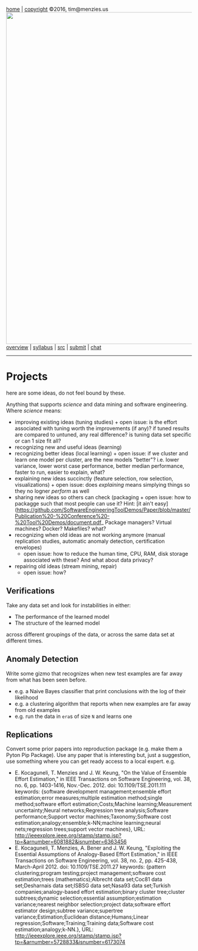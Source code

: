 [home](http://tiny.cc/fss2016) | [copyright](https://github.com/txt/fss16/blob/master/LICENSE.md) &copy;2016, tim&commat;menzies.us<br>
[<img width=900 src="https://raw.githubusercontent.com/txt/fss16/master/img/fss16.png">](http://tiny.cc/fss2016)   <br>
[overview](https://github.com/txt/fss16/blob/master/doc/overview.md) |
[syllabus](https://github.com/txt/fss16/blob/master/doc/syllabus.md) |
[src](https://github.com/txt/fss16/blob/master/src) |
[submit](http://tiny.cc/fss2016give) |
[chat](https://fss16.slack.com/) 

_______



# Projects

here are some ideas, do not feel bound by these.

Anything that supports _science_ and data mining and software engineering. Where _science_ means:

+ improving existing ideas (tuning studies)
      + open issue: is the effort associated with tuning worth the improvements (if any)? if tuned results are compared to untuned, any real difference? is tuning data set specific or can 1 size fit all?
+ recognizing new and useful ideas (learning)
+ recognizing better ideas (local learning)
      + open issue: if we cluster and learn one model per cluster, are the new models "better"? i.e. lower variance, lower worst case performance, better median performance, faster to run, easier to explain, what?
+ explaining new ideas succinctly (feature selection, row selection, visualizations)
      + open issue: does _explaining_ means simplying things so they no logner _perform_ as well
+ sharing new ideas so others can check (packaging
      + open issue: how to packagge such that most people can use it? Hint: [it ain't easy](https://github.com/SoftwareEngineeringToolDemos/Paper/blob/master/Publication%20-%20Conference%20-%20Tool%20Demos/document.pdf_ Package managers? Virtual machines? Docker? Makefiles? what?
+ recognizing when old ideas are not working anymore (manual replication studies, automatic anomaly detection, certification envelopes)
     + open issue: how to reduce the human time, CPU, RAM, disk storage  associated with   these? And what about data privacy?
 + repairing old ideas (stream mining, repair)
     + open issue: how?


## Verifications

Take any data set and look for instabilities in either:

- The performance of the learned model
- The structure of the learned model

across different groupings of the data, or across the same data set at different times.

## Anomaly Detection

Write some gizmo that recognizes when new test examples are far away from what has been seen before.

+ e.g. a Naive Bayes classifier that print conclusions with the log of their likelihood
+ e.g. a clustering algorithm that reports when new examples are far away from old examples
+ e.g. run the data in `era`s of size `N` and learns one




## Replications

Convert some prior papers into reproduction package (e.g. make them a Pyton Pip Package). Use
any paper that is interesting but, just a suggestion, use something where you can
get ready access to a local expert. e.g.

+ E. Kocaguneli, T. Menzies and J. W. Keung, "On the Value of Ensemble Effort Estimation," in IEEE Transactions on Software Engineering, vol. 38, no. 6, pp. 1403-1416, Nov.-Dec. 2012.
doi: 10.1109/TSE.2011.111
keywords: {software development management;ensemble effort estimation;error measures;multiple estimation method;single method;software effort estimation;Costs;Machine learning;Measurement uncertainty;Neural networks;Regression tree analysis;Software performance;Support vector machines;Taxonomy;Software cost estimation;analogy;ensemble;k-NN;machine learning;neural nets;regression trees;support vector machines},
URL: http://ieeexplore.ieee.org/stamp/stamp.jsp?tp=&arnumber=6081882&isnumber=6363456
+ E. Kocaguneli, T. Menzies, A. Bener and J. W. Keung, "Exploiting the Essential Assumptions of Analogy-Based Effort Estimation," in IEEE Transactions on Software Engineering, vol. 38, no. 2, pp. 425-438, March-April 2012.
doi: 10.1109/TSE.2011.27
keywords: {pattern clustering;program testing;project management;software cost estimation;trees (mathematics);Albrecht data set;Coc81 data set;Desharnais data set;ISBSG data set;Nasa93 data set;Turkish companies;analogy-based effort estimation;binary cluster tree;cluster subtrees;dynamic selection;essential assumption;estimation variance;nearest neighbor selection;project data;software effort estimator design;subtree variance;supertree variance;Estimation;Euclidean distance;Humans;Linear regression;Software;Training;Training data;Software cost estimation;analogy;k-NN.},
URL: http://ieeexplore.ieee.org/stamp/stamp.jsp?tp=&arnumber=5728833&isnumber=6173074

